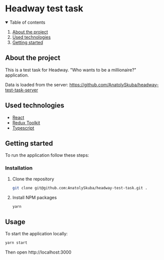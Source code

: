 # Headway test task

<details open="open">
  <summary>Table of contents</summary>
  <ol>
    <li><a href="#about-the-project">About the project</a></li>
    <li><a href="#used-technologies">Used technologies</a></li>
    <li><a href="#getting-started">Getting started</a></li>
  </ol>
</details>

## About the project

This is a test task for Headway. "Who wants to be a millionaire?" application.

Data is loaded from the server: https://github.com/AnatolySkuba/headway-test-task-server

## Used technologies

- [React](https://reactjs.org)
- [Redux Toolkit](https://redux.js.org/introduction/getting-started)
- [Typescript](https://www.typescriptlang.org)

## Getting started

To run the application follow these steps:

### Installation

1. Clone the repository
   ```sh
   git clone git@github.com:AnatolySkuba/headway-test-task.git .
   ```
2. Install NPM packages
   ```sh
   yarn
   ```

## Usage

To start the application locally:

```sh
yarn start
```

Then open http://localhost:3000
